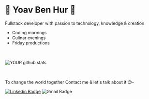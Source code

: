 # :star2: Yoav Ben Hur :star2:
Fullstack developer with passion to technology, knowledge & creation
- Coding mornings
- Culinar evenings
- Friday productions


<br></br>
![YOUR github stats](https://github-readme-stats.vercel.app/api?username=BenHurCreations) 

<br></br>
To change the world together Contact me & let's talk about it :wink:-  
  
[![Linkedin Badge](https://img.shields.io/badge/-Yoav_Ben_Hur-blue?style=flat-square&logo=Linkedin&logoColor=white&link=https://www.linkedin.com/in/yoav-ben-hur-9a333826/)](https://www.linkedin.com/in/yoav-ben-hur-9a333826/)
![Gmail Badge](https://img.shields.io/badge/-yoavbenhur-c14438?style=flat-square&logo=Gmail&logoColor=white&link=mailto:yoavbenhur@gmail.com)
